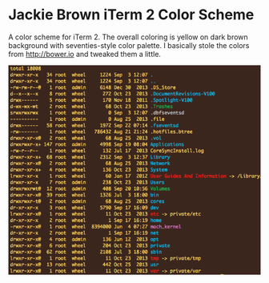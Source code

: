 Jackie Brown iTerm 2 Color Scheme
=============

A color scheme for iTerm 2. The overall coloring is yellow on dark brown background with seventies-style color palette. I basically stole the colors from http://bower.io and tweaked them a little.

![Screenshot](screenshot.png)
